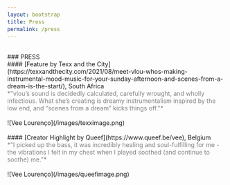```yaml
---
layout: bootstrap
title: Press
permalink: /press
---
```


<br />
### PRESS
<br />
#### [Feature by Texx and the City](https://texxandthecity.com/2021/08/meet-vlou-whos-making-instrumental-mood-music-for-your-sunday-afternoon-and-scenes-from-a-dream-is-the-start/), South Africa
<br />
<span style="color: grey;">*"vlou’s sound is decidedly calculated, carefully wrought, and wholly infectious. What she’s creating is dreamy instrumentalism inspired by the low end, and “scenes from a dream” kicks things off."*</span>
<br />
<br />
![Vee Lourenço](/images/texximage.png)
<br />
<br />
#### [Creator Highlight by Queef](https://www.queef.be/vee), Belgium
<br />
<span style="color: grey;">*"I picked up the bass, it was incredibly healing and soul-fulfilling for me - the vibrations I felt in my chest when I played soothed (and continue to soothe) me."*</span>
<br />
<br />
![Vee Lourenço](/images/queefimage.png)
<br />
<br />